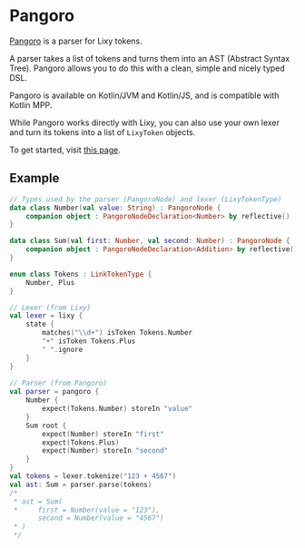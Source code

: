# Pangoro

[Pangoro](https://github.com/utybo/Pangoro) is a parser for Lixy tokens.

A parser takes a list of tokens and turns them into an AST (Abstract Syntax
Tree). Pangoro allows you to do this with a clean, simple and nicely typed DSL.

Pangoro is available on Kotlin/JVM and Kotlin/JS, and is compatible with Kotlin
MPP.

While Pangoro works directly with Lixy, you can also use your own lexer and turn
its tokens into a list of `LixyToken` objects.

To get started, visit [this page](start).

## Example

```kotlin
// Types used by the parser (PangoroNode) and lexer (LixyTokenType)
data class Number(val value: String) : PangoroNode {
    companion object : PangoroNodeDeclaration<Number> by reflective()
}

data class Sum(val first: Number, val second: Number) : PangoroNode {
    companion object : PangoroNodeDeclaration<Addition> by reflective()
}

enum class Tokens : LinkTokenType {
    Number, Plus
}

// Lexer (from Lixy)
val lexer = lixy {
    state {
        matches("\\d+") isToken Tokens.Number
        "+" isToken Tokens.Plus
        " ".ignore
    }
}    
               
// Parser (from Pangoro)
val parser = pangoro {
    Number {
        expect(Tokens.Number) storeIn "value"
    }
    Sum root {
        expect(Number) storeIn "first"
        expect(Tokens.Plus)
        expect(Number) storeIn "second"
    }
}
val tokens = lexer.tokenize("123 + 4567")
val ast: Sum = parser.parse(tokens)
/* 
 * ast = Sum(
 *     first = Number(value = "123"),
       second = Number(value = "4567")
 * )
 */
```